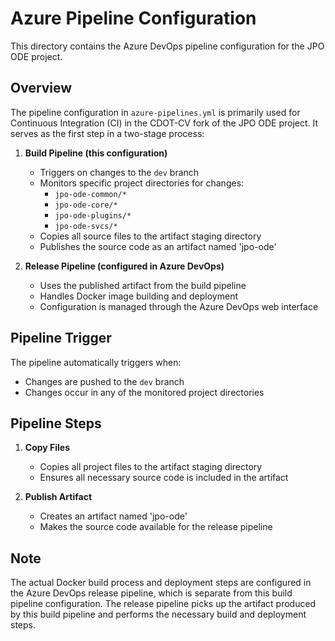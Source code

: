# Azure Pipeline Configuration

This directory contains the Azure DevOps pipeline configuration for the JPO ODE project.

## Overview

The pipeline configuration in `azure-pipelines.yml` is primarily used for Continuous Integration (CI) in the CDOT-CV fork of the JPO ODE project. It serves as the first step in a two-stage process:

1. **Build Pipeline (this configuration)**
   - Triggers on changes to the `dev` branch
   - Monitors specific project directories for changes:
     - `jpo-ode-common/*`
     - `jpo-ode-core/*`
     - `jpo-ode-plugins/*`
     - `jpo-ode-svcs/*`
   - Copies all source files to the artifact staging directory
   - Publishes the source code as an artifact named 'jpo-ode'

2. **Release Pipeline (configured in Azure DevOps)**
   - Uses the published artifact from the build pipeline
   - Handles Docker image building and deployment
   - Configuration is managed through the Azure DevOps web interface

## Pipeline Trigger

The pipeline automatically triggers when:

- Changes are pushed to the `dev` branch
- Changes occur in any of the monitored project directories

## Pipeline Steps

1. **Copy Files**
   - Copies all project files to the artifact staging directory
   - Ensures all necessary source code is included in the artifact

2. **Publish Artifact**
   - Creates an artifact named 'jpo-ode'
   - Makes the source code available for the release pipeline

## Note

The actual Docker build process and deployment steps are configured in the Azure DevOps release pipeline, which is separate from this build pipeline configuration. The release pipeline picks up the artifact produced by this build pipeline and performs the necessary build and deployment steps.
